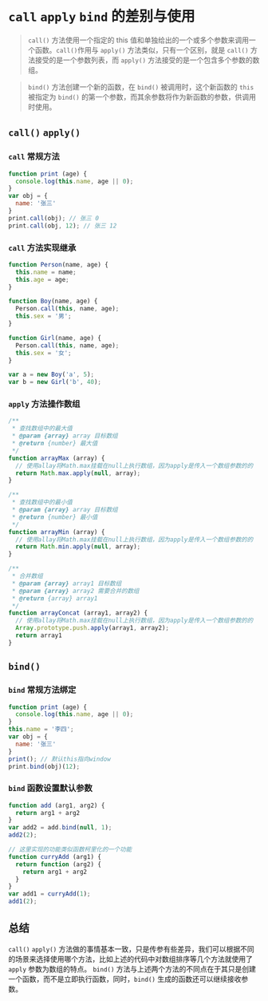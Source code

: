 # `call` `apply` `bind` 的差别与使用
> `call()` 方法使用一个指定的 this 值和单独给出的一个或多个参数来调用一个函数。`call()`作用与 `apply()` 方法类似，只有一个区别，就是 `call()` 方法接受的是一个参数列表，而 `apply()` 方法接受的是一个包含多个参数的数组。

> `bind()` 方法创建一个新的函数，在 `bind()` 被调用时，这个新函数的 `this` 被指定为 `bind()` 的第一个参数，而其余参数将作为新函数的参数，供调用时使用。

## `call()` `apply()`

### `call` 常规方法
```js
function print (age) {
  console.log(this.name, age || 0);
}
var obj = {
  name: '张三'
}
print.call(obj); // 张三 0
print.call(obj, 12); // 张三 12
```
### `call` 方法实现继承
```js
function Person(name, age) {
  this.name = name;
  this.age = age;
}

function Boy(name, age) {
  Person.call(this, name, age);
  this.sex = '男';
}

function Girl(name, age) {
  Person.call(this, name, age);
  this.sex = '女';
}

var a = new Boy('a', 5);
var b = new Girl('b', 40);
```
### `apply` 方法操作数组
```js
/**
 * 查找数组中的最大值
 * @param {array} array 目标数组
 * @return {number} 最大值
 */
function arrayMax (array) {
  // 使用allay将Math.max挂载在null上执行数组，因为apply是传入一个数组参数的的
  return Math.max.apply(null, array);
}

/**
 * 查找数组中的最小值
 * @param {array} array 目标数组
 * @return {number} 最小值
 */
function arrayMin (array) {
  // 使用allay将Math.max挂载在null上执行数组，因为apply是传入一个数组参数的的
  return Math.min.apply(null, array);
}

/**
 * 合并数组
 * @param {array} array1 目标数组
 * @param {array} array2 需要合并的数组
 * @return {array} array1
 */
function arrayConcat (array1, array2) {
  // 使用allay将Math.max挂载在null上执行数组，因为apply是传入一个数组参数的的
  Array.prototype.push.apply(array1, array2);
  return array1
}
```
## `bind()`
### `bind` 常规方法绑定
```js
function print (age) {
  console.log(this.name, age || 0);
}
this.name = '李四';
var obj = {
  name: '张三'
}
print(); // 默认this指向window
print.bind(obj)(12);
```
### `bind` 函数设置默认参数
```js
function add (arg1, arg2) {
  return arg1 + arg2
}
var add2 = add.bind(null, 1);
add2(2);

// 这里实现的功能类似函数柯里化的一个功能
function curryAdd (arg1) {
  return function (arg2) {
    return arg1 + arg2
  }
}
var add1 = curryAdd(1);
add1(2);
```

## 总结
`call()` `apply()` 方法做的事情基本一致，只是传参有些差异，我们可以根据不同的场景来选择使用哪个方法，比如上述的代码中对数组排序等几个方法就使用了 `apply` 参数为数组的特点。 `bind()` 方法与上述两个方法的不同点在于其只是创建一个函数，而不是立即执行函数，同时，`bind()` 生成的函数还可以继续接收参数。

